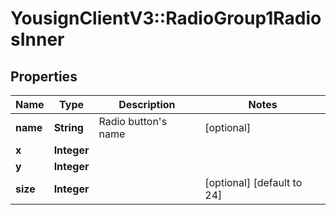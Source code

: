 # YousignClientV3::RadioGroup1RadiosInner

## Properties
Name | Type | Description | Notes
------------ | ------------- | ------------- | -------------
**name** | **String** | Radio button&#x27;s name | [optional] 
**x** | **Integer** |  | 
**y** | **Integer** |  | 
**size** | **Integer** |  | [optional] [default to 24]

